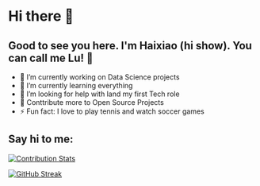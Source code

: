 # Hi there 👋
## Good to see you here. I'm Haixiao (hi show). You can call me Lu! 🤝

- 🔭  I’m currently working on Data Science projects
- 📔  I’m currently learning everything 
- 🤔  I’m looking for help with land my first Tech role
- 🥅  Conttribute more to Open Source Projects
- ⚡   Fun fact: I love to play tennis and watch soccer games

## Say hi to me:

[![Contribution Stats](https://github-contribution-stats.vercel.app/api/?username=haixiaolu&show_icons=true&theme=radical)](https://github.com/LordDashMe/github-contribution-stats/)

[![GitHub Streak](https://github-readme-streak-stats.herokuapp.com/?user=haixiaolu&currStreakNum=2FD3EB&fire=pink&sideLabels=F00&theme=ayu-mirage&date_format=[Y.]n.j)](https://git.io/streak-stats)
